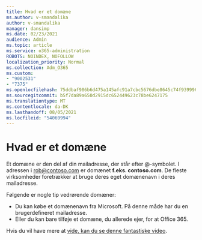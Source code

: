 ```yaml
---
title: Hvad er et domæne
ms.author: v-smandalika
author: v-smandalika
manager: dansimp
ms.date: 02/23/2021
audience: Admin
ms.topic: article
ms.service: o365-administration
ROBOTS: NOINDEX, NOFOLLOW
localization_priority: Normal
ms.collection: Adm_O365
ms.custom:
- "9002531"
- "7375"
ms.openlocfilehash: 75ddbaf986b6d475a145afc91a7cbc5676dbe8645c74f9399969c78be5d0342f
ms.sourcegitcommit: b5f7da89a650d2915dc652449623c78be6247175
ms.translationtype: MT
ms.contentlocale: da-DK
ms.lasthandoff: 08/05/2021
ms.locfileid: "54069994"
---
```

# <a name="whats-a-domain"></a>Hvad er et domæne

Et domæne er den del af din mailadresse, der står efter @-symbolet. I adressen i rob@contoso.com er domænet **f.eks. contoso.com**. De fleste virksomheder foretrækker at bruge deres eget domænenavn i deres mailadresse.

Følgende er nogle tip vedrørende domæner:

- Du kan købe et domænenavn fra Microsoft. På denne måde har du en brugerdefineret mailadresse.
- Eller du kan bare tilføje et domæne, du allerede ejer, for at Office 365.

Hvis du vil have mere at [vide, kan du se denne fantastiske video](https://www.youtube.com/watch).